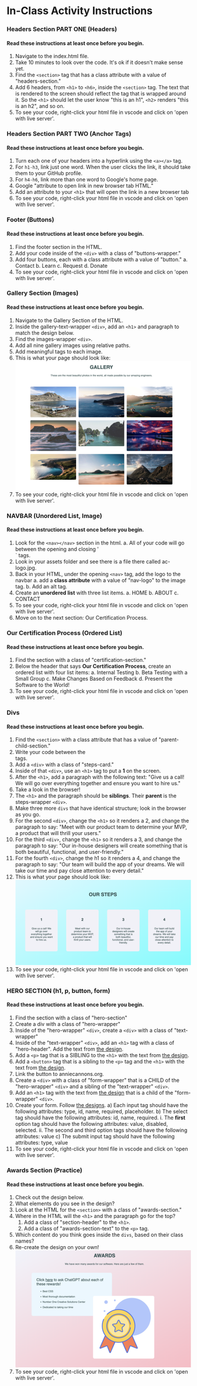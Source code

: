 # In-Class Activity Instructions

### Headers Section PART ONE (Headers)

#### Read these instructions at least once before you begin.
1. Navigate to the index.html file.
2. Take 10 minutes to look over the code. It's ok if it doesn't make sense yet.
3. Find the `<section>` tag that has a class attribute with a value of "headers-section."
4. Add 6 headers, from `<h1>` to `<h6>`, inside the `<section>` tag. The text that is rendered to the screen should reflect the tag that is wrapped around it. So the `<h1>` should let the user know "this is an h1", `<h2>` renders "this is an h2", and so on.
5. To see your code, right-click your html file in vscode and click on 'open with live server'.

### Headers Section PART TWO (Anchor Tags)

#### Read these instructions at least once before you begin.
1. Turn each one of your headers into a hyperlink using the `<a></a>` tag.
2. For `h1-h3`, link just one word. When the user clicks the link, it should take them to your GitHub profile.
3. For `h4-h6`, link more than one word to Google's home page.
4. Google "attribute to open link in new browser tab HTML."
5. Add an attribute to your `<h1>` that will open the link in a new browser tab
6. To see your code, right-click your html file in vscode and click on 'open with live server'.

### Footer (Buttons)

#### Read these instructions at least once before you begin.
1. Find the footer section in the HTML.
2. Add your code inside of the `<div>` with a class of "buttons-wrapper."
3. Add four buttons, each with a class attribute with a value of "button."
   a. Contact
   b. Learn
   c. Request
   d. Donate
4. To see your code, right-click your html file in vscode and click on 'open with live server'.

### Gallery Section (Images)

#### Read these instructions at least once before you begin.
1. Navigate to the Gallery Section of the HTML.
2. Inside the gallery-text-wrapper `<div>`, add an `<h1>` and paragraph to match the design below.
3. Find the images-wrapper `<div>`.
4. Add all nine gallery images using relative paths.
5. Add meaningful tags to each image.
6. This is what your page should look like:
   ![gallery page design](./assets/gallery-design.png)
7. To see your code, right-click your html file in vscode and click on 'open with live server'.

### NAVBAR (Unordered List, Image)

#### Read these instructions at least once before you begin.
1. Look for the `<nav></nav>` section in the html.
   a. All of your code will go between the opening and closing '<nav>` tags.
2. Look in your assets folder and see there is a file there called ac-logo.jpg.
3. Back in your HTML, under the opening `<nav>` tag, add the logo to the navbar
   a. add a **class attribute** with a value of "nav-logo" to the image tag.
   b. Add an alt tag.
4. Create an **unordered list** with three list items.
   a. HOME
   b. ABOUT
   c. CONTACT
5. To see your code, right-click your html file in vscode and click on 'open with live server'.
6. Move on to the next section: Our Certification Process.

### Our Certification Process (Ordered List)

#### Read these instructions at least once before you begin.
1. Find the section with a class of "certification-section."
2. Below the header that says **Our Certification Process**, create an ordered list with four list items:
   a. Internal Testing
   b. Beta Testing with a Small Group
   c. Make Changes Based on Feedback
   d. Present the Software to the World!
3. To see your code, right-click your html file in vscode and click on 'open with live server'.

### Divs

#### Read these instructions at least once before you begin.
1. Find the `<section>` with a class attribute that has a value of "parent-child-section."
2. Write your code between the <div class="steps-wrapper"></div> tags.
3. Add a `<div>` with a class of "steps-card."
4. Inside of that `<div>`, use an `<h1>` tag to put a **1** on the screen.
5. After the `<h1>`, add a paragraph with the following text: "Give us a call! We will go over everything together and ensure you want to hire us."
6. Take a look in the browser!
7. The `<h1>` and the paragraph should be **siblings**. Their **parent** is the steps-wrapper `<div>`.
8. Make three more `divs` that have identical structure; look in the browser as you go.
9. For the second `<div>`, change the `<h1>` so it renders a 2, and change the paragraph to say: "Meet with our product team to determine your MVP, a product that will thrill your users."
10. For the third `<div>`, change the `<h1>` so it renders a 3, and change the paragraph to say: "Our in-house designers will create something that is both beautiful, functional, and user-friendly."
11. For the fourth `<div>`, change the h1 so it renders a 4, and change the paragraph to say: "Our team will build the app of your dreams. We will take our time and pay close attention to every detail."
12. This is what your page should look like:
    ![four divs with steps and content](./assets/div-section-design.png)
13. To see your code, right-click your html file in vscode and click on 'open with live server'.


### HERO SECTION (h1, p, button, form)

#### Read these instructions at least once before you begin.
1. Find the section with a class of "hero-section"
2. Create a div with a class of "hero-wrapper"
3. Inside of the "hero-wrapper" `<div>`, create a `<div>` with a class of "text-wrapper"
4. Inside of the "text-wrapper" `<div>`, add an `<h1>` tag with a class of "hero-header". Add the text from [the design](./assets/form-section.png).
5. Add a `<p>` tag that is a SIBLING to the `<h1>` with the text from [the design](./assets/form-section.png).
6. Add a `<button>` tag that is a sibling to the `<p>` tag and the `<h1>` with the text from [the design](./assets/form-section.png).
7. Link the button to anniecannons.org.
8. Create a `<div>` with a class of "form-wrapper" that is a CHILD of the "hero-wrapper" `<div>` and a sibling of the "text-wrapper" `<div>`.
9. Add an `<h1>` tag with the text from [the design](./assets/form-section.png) that is a child of the "form-wrapper" `<div>`.
10. Create your form. Follow [the designs](./assets/form-section.png).
    a) Each input tag should have the following attributes: type, id, name, required, placeholder.
    b) The select tag should have the following attributes: id, name, required.
    i. The **first** option tag should have the following attributes: value, disabled, selected.
    ii. The second and third option tags should have the following attributes: value
    c) The submit input tag should have the following attributes: type, value
11. To see your code, right-click your html file in vscode and click on 'open with live server'.

### Awards Section (Practice)

#### Read these instructions at least once before you begin.
1. Check out the design below.
2. What elements do you see in the design?
3. Look at the HTML for the `<section>` with a class of "awards-section."
4. Where in the HTML will the `<h1>` and the paragraph go for the top?
   1. Add a class of "section-header" to the `<h1>`.
   2. Add a class of "awards-section-text" to the `<p>` tag.
5. Which content do you think goes inside the `divs`, based on their class names?
6. Re-create the design on your own!
   ![section showcasing the company's awards](./assets/awards-section-design.png)
7. To see your code, right-click your html file in vscode and click on 'open with live server'.
